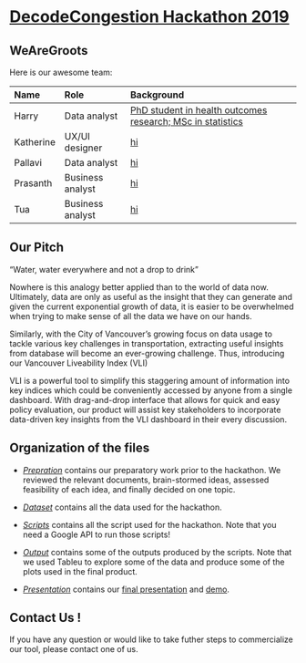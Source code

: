 # [DecodeCongestion Hackathon 2019](https://vancouver.ca/streets-transportation/decode-congestion-hackathon.aspx)
## WeAreGroots
Here is our awesome team:

| Name        | Role      | Background  |
| :------------- |:-------------| :-----|
| Harry | Data analyst      |   [PhD student in health outcomes research; MSc in statistics](https://dsi.ubc.ca/data-science-social-good) |
| Katherine | UX/UI designer      |    [hi](www.katherinexz.com) |
| Pallavi    | Data analyst  | [hi](https://www.linkedin.com/in/pallavi-natekar-datawiz) |
| Prasanth      | Business analyst      |    [hi](https://www.linkedin.com/in/prasanthbk)|
| Tua | Business analyst     |  [hi](https://www.linkedin.com/in/tua-wong)   |


## Our Pitch

“Water, water everywhere and not a drop to drink”

Nowhere is this analogy better applied than to the world of data now. Ultimately, data are only as useful as the insight that they can generate and given the current exponential growth of data, it is easier to be overwhelmed when trying to make sense of all the data we have on our hands.   

Similarly, with the City of Vancouver’s growing focus on data usage to tackle various key challenges in transportation, extracting useful insights from database will become an ever-growing challenge. Thus, introducing our Vancouver Liveability Index (VLI)  

VLI is a powerful tool to simplify this staggering amount of information into key indices which could be conveniently accessed by anyone from a single dashboard. With drag-and-drop interface that allows for quick and easy policy evaluation, our product will assist key stakeholders to incorporate data-driven key insights from the VLI dashboard in their every discussion.

## Organization of the files

* [_Prepration_](Preparation) contains our preparatory work prior to the hackathon. We reviewed the relevant documents, brain-stormed ideas, assessed feasibility of each idea, and finally decided on one topic.

* [_Dataset_](Dataset) contains all the data used for the hackathon.

* [_Scripts_](Scripts) contains all the script used for the hackathon. Note that you need a Google API to run those scripts!

* [_Output_](Output) contains some of the outputs produced by the scripts. Note that we used Tableu to explore some of the data and produce some of the plots used in the final product.

* [_Presentation_](Presentation) contains our [final presentation](Presentation/final_presentation.pptx) and [demo](https://en.wikipedia.org/wiki/R).

## Contact Us !
If you have any question or would like to take futher steps to commercialize our tool, please contact one of us.